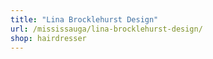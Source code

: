 ```yaml
---
title: "Lina Brocklehurst Design"
url: /mississauga/lina-brocklehurst-design/
shop: hairdresser
---
```

